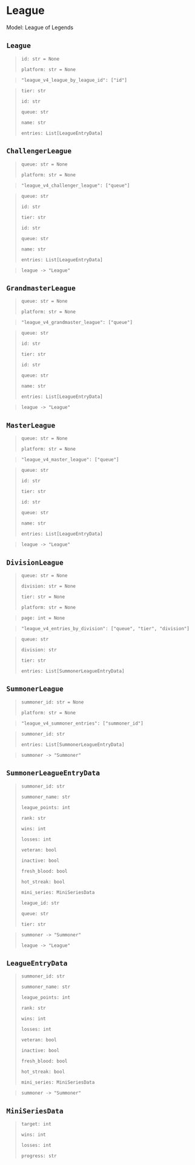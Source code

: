 # League
Model: League of Legends

## `League` <Badge text="Pyot Core" vertical="middle"/> <Badge text="GET" vertical="middle"/>
>`id: str = None` <Badge text="param" type="warning" vertical="middle"/>
>
>`platform: str = None` <Badge text="param" type="warning" vertical="middle"/>

>`"league_v4_league_by_league_id": ["id"]` <Badge text="endpoint" type="error" vertical="middle"/>

>`tier: str`
>
>`id: str`
>
>`queue: str`
>
>`name: str`
>
>`entries: List[LeagueEntryData]`

## `ChallengerLeague` <Badge text="Pyot Core" vertical="middle"/> <Badge text="GET" vertical="middle"/>
>`queue: str = None` <Badge text="param" type="warning" vertical="middle"/>
>
>`platform: str = None` <Badge text="param" type="warning" vertical="middle"/>

>`"league_v4_challenger_league": ["queue"]` <Badge text="endpoint" type="error" vertical="middle"/>

>`queue: str`
>
>`id: str`
>
>`tier: str`
>
>`id: str`
>
>`queue: str`
>
>`name: str`
>
>`entries: List[LeagueEntryData]`

>`league -> "League"` <Badge text="bridge" type="error" vertical="middle"/>

## `GrandmasterLeague` <Badge text="Pyot Core" vertical="middle"/> <Badge text="GET" vertical="middle"/>
>`queue: str = None` <Badge text="param" type="warning" vertical="middle"/>
>
>`platform: str = None` <Badge text="param" type="warning" vertical="middle"/>

>`"league_v4_grandmaster_league": ["queue"]` <Badge text="endpoint" type="error" vertical="middle"/>

>`queue: str`
>
>`id: str`
>
>`tier: str`
>
>`id: str`
>
>`queue: str`
>
>`name: str`
>
>`entries: List[LeagueEntryData]`

>`league -> "League"` <Badge text="bridge" type="error" vertical="middle"/>

## `MasterLeague` <Badge text="Pyot Core" vertical="middle"/> <Badge text="GET" vertical="middle"/>
>`queue: str = None` <Badge text="param" type="warning" vertical="middle"/>
>
>`platform: str = None` <Badge text="param" type="warning" vertical="middle"/>

>`"league_v4_master_league": ["queue"]` <Badge text="endpoint" type="error" vertical="middle"/>

>`queue: str`
>
>`id: str`
>
>`tier: str`
>
>`id: str`
>
>`queue: str`
>
>`name: str`
>
>`entries: List[LeagueEntryData]`

>`league -> "League"` <Badge text="bridge" type="error" vertical="middle"/>

## `DivisionLeague` <Badge text="Pyot Core" vertical="middle"/> <Badge text="GET" vertical="middle"/> <Badge text="Iterable" type="warning" vertical="middle"/>
>`queue: str = None` <Badge text="param" type="warning" vertical="middle"/>
>
>`division: str = None` <Badge text="param" type="warning" vertical="middle"/>
>
>`tier: str = None` <Badge text="param" type="warning" vertical="middle"/>
>
>`platform: str = None` <Badge text="param" type="warning" vertical="middle"/>

>`page: int = None` <Badge text="query" type="error" vertical="middle"/>

>`"league_v4_entries_by_division": ["queue", "tier", "division"]` <Badge text="endpoint" type="error" vertical="middle"/>

>`queue: str`
>
>`division: str`
>
>`tier: str`
>
>`entries: List[SummonerLeagueEntryData]` <Badge text="Iterator" type="warning" vertical="middle"/>


## `SummonerLeague` <Badge text="Pyot Core" vertical="middle"/> <Badge text="GET" vertical="middle"/> <Badge text="Iterable" type="warning" vertical="middle"/>
>`summoner_id: str = None` <Badge text="param" type="warning" vertical="middle"/>
>
>`platform: str = None` <Badge text="param" type="warning" vertical="middle"/>

>`"league_v4_summoner_entries": ["summoner_id"]` <Badge text="endpoint" type="error" vertical="middle"/>

>`summoner_id: str`
>
>`entries: List[SummonerLeagueEntryData]` <Badge text="Iterator" type="warning" vertical="middle"/>

>`summoner -> "Summoner"` <Badge text="bridge" type="error" vertical="middle"/>

## `SummonerLeagueEntryData` <Badge text="Pyot Static" vertical="middle"/>
>`summoner_id: str`
>
>`summoner_name: str`
>
>`league_points: int`
>
>`rank: str`
>
>`wins: int`
>
>`losses: int`
>
>`veteran: bool`
>
>`inactive: bool`
>
>`fresh_blood: bool`
>
>`hot_streak: bool`
>
>`mini_series: MiniSeriesData`
>
>`league_id: str`
>
>`queue: str`
>
>`tier: str`

>`summoner -> "Summoner"` <Badge text="bridge" type="error" vertical="middle"/>
>
>`league -> "League"` <Badge text="bridge" type="error" vertical="middle"/>

## `LeagueEntryData` <Badge text="Pyot Static" vertical="middle"/>
>`summoner_id: str`
>
>`summoner_name: str`
>
>`league_points: int`
>
>`rank: str`
>
>`wins: int`
>
>`losses: int`
>
>`veteran: bool`
>
>`inactive: bool`
>
>`fresh_blood: bool`
>
>`hot_streak: bool`
>
>`mini_series: MiniSeriesData`

>`summoner -> "Summoner"` <Badge text="bridge" type="error" vertical="middle"/>

## `MiniSeriesData` <Badge text="Pyot Static" vertical="middle"/>
>`target: int`
>
>`wins: int`
>
>`losses: int`
>
>`progress: str`
